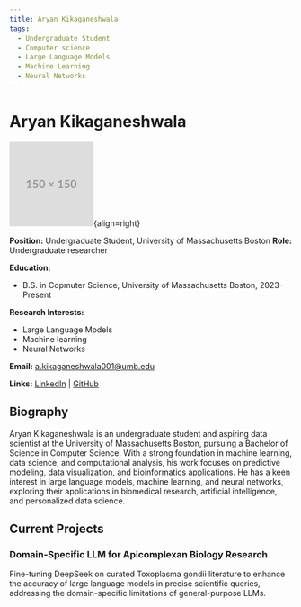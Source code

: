 ```yaml
---
title: Aryan Kikaganeshwala
tags:
  - Undergraduate Student
  - Computer science
  - Large Language Models
  - Machine Learning
  - Neural Networks
---
```


# Aryan Kikaganeshwala

![Aryan Kikaganeshwala](../../assets/images/people/placeholder.png){align=right}

**Position:** Undergraduate Student, University of Massachusetts Boston 
**Role:** Undergraduate researcher

**Education:**

- B.S. in Copmuter Science, University of Massachusetts Boston, 2023-Present

**Research Interests:** 

- Large Language Models
- Machine learning 
- Neural Networks


**Email:** [a.kikaganeshwala001@umb.edu](mailto:a.kikaganeshwala001@umb.edu)  

**Links:**
[LinkedIn](https://www.linkedin.com/in/aryankikaganeshwala13/) | 
[GitHub](https://github.com/aryankika1604)

## Biography

Aryan Kikaganeshwala is an undergraduate student and aspiring data scientist at the University of Massachusetts Boston, pursuing a Bachelor of Science in Computer Science. With a strong foundation in machine learning, data science, and computational analysis, his work focuses on predictive modeling, data visualization, and bioinformatics applications. He has a keen interest in large language models, machine learning, and neural networks, exploring their applications in biomedical research, artificial intelligence, and personalized data science.


## Current Projects

### Domain-Specific LLM for Apicomplexan Biology Research
Fine-tuning DeepSeek on curated Toxoplasma gondii literature to enhance the accuracy of large language models in precise scientific queries, addressing the domain-specific limitations of general-purpose LLMs.


